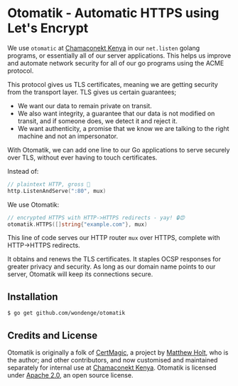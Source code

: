 # Otomatik - Automatic HTTPS using Let's Encrypt

We use `otomatic` at [Chamaconekt Kenya](https://github.com/chamaconekt) in our `net.listen` golang programs,
or essentially all of our server applications. This helps us improve and automate network security for all
of our go programs using the ACME protocol.

This protocol gives us TLS certificates, meaning we are getting security from the transport layer. TLS gives us
certain guarantees;

- We want our data to remain private on transit.
- We also want integrity, a guarantee that our data is not modified on transit, and if someone does, we detect it and reject it.
- We want authenticity, a promise that we know we are talking to the right machine and not an impersonator.

With Otomatik, we can add one line to our Go applications to serve securely over TLS, without ever having to touch certificates.

Instead of:

```go
// plaintext HTTP, gross 🤢
http.ListenAndServe(":80", mux)
```

We use Otomatik:

```go
// encrypted HTTPS with HTTP->HTTPS redirects - yay! 🔒😍
otomatik.HTTPS([]string{"example.com"}, mux)
```

This line of code serves our HTTP router `mux` over HTTPS, complete with HTTP->HTTPS redirects.

It obtains and renews the TLS certificates. It staples OCSP responses for greater privacy and security. As long as our domain name points to our server, Otomatik will keep its connections secure.

## Installation

```bash
$ go get github.com/wondenge/otomatik
```

## Credits and License

Otomatik is originally a folk of [CertMagic](https://github.com/caddyserver/otomatik), a project by [Matthew Holt](https://twitter.com/mholt6), who is the author; and other contributors, and now customised and maintained separately for internal use at [Chamaconekt Kenya](https://github.com/chamaconekt). Otomatik is licensed under [Apache 2.0](https://github.com/wondenge/otomatik/blob/master/LICENSE), an open source license.
